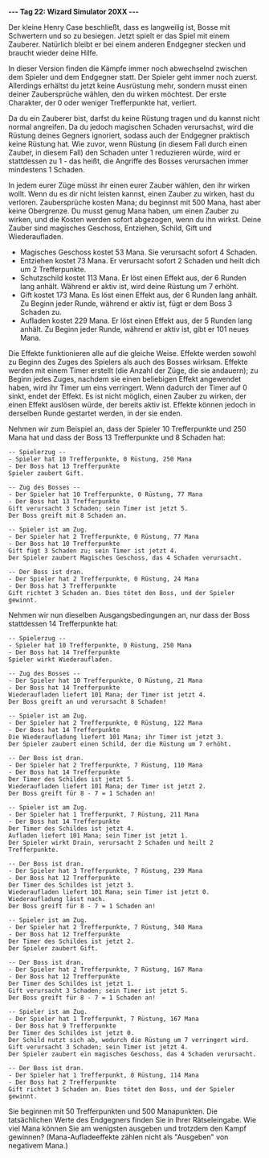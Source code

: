 **--- Tag 22: Wizard Simulator 20XX ---**

Der kleine Henry Case beschließt, dass es langweilig ist, Bosse mit Schwertern und so zu besiegen. Jetzt spielt er das
Spiel mit einem Zauberer. Natürlich bleibt er bei einem anderen Endgegner stecken und braucht wieder deine Hilfe.

In dieser Version finden die Kämpfe immer noch abwechselnd zwischen dem Spieler und dem Endgegner statt. Der Spieler
geht immer noch zuerst. Allerdings erhältst du jetzt keine Ausrüstung mehr, sondern musst einen deiner Zaubersprüche
wählen, den du wirken möchtest. Der erste Charakter, der 0 oder weniger Trefferpunkte hat, verliert.

Da du ein Zauberer bist, darfst du keine Rüstung tragen und du kannst nicht normal angreifen. Da du jedoch magischen
Schaden verursachst, wird die Rüstung deines Gegners ignoriert, sodass auch der Endgegner praktisch keine Rüstung hat.
Wie zuvor, wenn Rüstung (in diesem Fall durch einen Zauber, in diesem Fall) den Schaden unter 1 reduzieren würde, wird
er stattdessen zu 1 - das heißt, die Angriffe des Bosses verursachen immer mindestens 1 Schaden.

In jedem eurer Züge müsst ihr einen eurer Zauber wählen, den ihr wirken wollt. Wenn du es dir nicht leisten kannst,
einen Zauber zu wirken, hast du verloren. Zaubersprüche kosten Mana; du beginnst mit 500 Mana, hast aber keine
Obergrenze. Du musst genug Mana haben, um einen Zauber zu wirken, und die Kosten werden sofort abgezogen, wenn du ihn
wirkst. Deine Zauber sind magisches Geschoss, Entziehen, Schild, Gift und Wiederaufladen.

- Magisches Geschoss kostet 53 Mana. Sie verursacht sofort 4 Schaden.
- Entziehen kostet 73 Mana. Er verursacht sofort 2 Schaden und heilt dich um 2 Trefferpunkte.
- Schutzschild kostet 113 Mana. Er löst einen Effekt aus, der 6 Runden lang anhält. Während er aktiv ist, wird deine
  Rüstung um 7 erhöht.
- Gift kostet 173 Mana. Es löst einen Effekt aus, der 6 Runden lang anhält. Zu Beginn jeder Runde, während er aktiv ist,
  fügt er dem Boss 3 Schaden zu.
- Aufladen kostet 229 Mana. Er löst einen Effekt aus, der 5 Runden lang anhält. Zu Beginn jeder Runde, während er aktiv
  ist, gibt er 101 neues Mana.

Die Effekte funktionieren alle auf die gleiche Weise. Effekte werden sowohl zu Beginn des Zuges des Spielers als auch
des Bosses wirksam. Effekte werden mit einem Timer erstellt (die Anzahl der Züge, die sie andauern); zu Beginn jedes
Zuges, nachdem sie einen beliebigen Effekt angewendet haben, wird ihr Timer um eins verringert. Wenn dadurch der Timer
auf 0 sinkt, endet der Effekt. Es ist nicht möglich, einen Zauber zu wirken, der einen Effekt auslösen würde, der
bereits aktiv ist. Effekte können jedoch in derselben Runde gestartet werden, in der sie enden.

Nehmen wir zum Beispiel an, dass der Spieler 10 Trefferpunkte und 250 Mana hat und dass der Boss 13 Trefferpunkte und 8
Schaden hat:

```
-- Spielerzug --
- Spieler hat 10 Trefferpunkte, 0 Rüstung, 250 Mana
- Der Boss hat 13 Trefferpunkte
Spieler zaubert Gift.

-- Zug des Bosses --
- Der Spieler hat 10 Trefferpunkte, 0 Rüstung, 77 Mana
- Der Boss hat 13 Trefferpunkte
Gift verursacht 3 Schaden; sein Timer ist jetzt 5.
Der Boss greift mit 8 Schaden an.

-- Spieler ist am Zug.
- Der Spieler hat 2 Trefferpunkte, 0 Rüstung, 77 Mana
- Der Boss hat 10 Trefferpunkte
Gift fügt 3 Schaden zu; sein Timer ist jetzt 4.
Der Spieler zaubert Magisches Geschoss, das 4 Schaden verursacht.

-- Der Boss ist dran.
- Der Spieler hat 2 Trefferpunkte, 0 Rüstung, 24 Mana
- Der Boss hat 3 Trefferpunkte
Gift richtet 3 Schaden an. Dies tötet den Boss, und der Spieler gewinnt.
```

Nehmen wir nun dieselben Ausgangsbedingungen an, nur dass der Boss stattdessen 14 Trefferpunkte hat:

```
-- Spielerzug --
- Spieler hat 10 Trefferpunkte, 0 Rüstung, 250 Mana
- Der Boss hat 14 Trefferpunkte
Spieler wirkt Wiederaufladen.

-- Zug des Bosses --
- Der Spieler hat 10 Trefferpunkte, 0 Rüstung, 21 Mana
- Der Boss hat 14 Trefferpunkte
Wiederaufladen liefert 101 Mana; der Timer ist jetzt 4.
Der Boss greift an und verursacht 8 Schaden!

-- Spieler ist am Zug.
- Der Spieler hat 2 Trefferpunkte, 0 Rüstung, 122 Mana
- Der Boss hat 14 Trefferpunkte
Die Wiederaufladung liefert 101 Mana; ihr Timer ist jetzt 3.
Der Spieler zaubert einen Schild, der die Rüstung um 7 erhöht.

-- Der Boss ist dran.
- Der Spieler hat 2 Trefferpunkte, 7 Rüstung, 110 Mana
- Der Boss hat 14 Trefferpunkte
Der Timer des Schildes ist jetzt 5.
Wiederaufladen liefert 101 Mana; der Timer ist jetzt 2.
Der Boss greift für 8 - 7 = 1 Schaden an!

-- Spieler ist am Zug.
- Der Spieler hat 1 Trefferpunkt, 7 Rüstung, 211 Mana
- Der Boss hat 14 Trefferpunkte
Der Timer des Schildes ist jetzt 4.
Aufladen liefert 101 Mana; sein Timer ist jetzt 1.
Der Spieler wirkt Drain, verursacht 2 Schaden und heilt 2 Trefferpunkte.

-- Der Boss ist dran.
- Der Spieler hat 3 Trefferpunkte, 7 Rüstung, 239 Mana
- Der Boss hat 12 Trefferpunkte
Der Timer des Schildes ist jetzt 3.
Wiederaufladen liefert 101 Mana; sein Timer ist jetzt 0.
Wiederaufladung lässt nach.
Der Boss greift für 8 - 7 = 1 Schaden an!

-- Spieler ist am Zug.
- Der Spieler hat 2 Trefferpunkte, 7 Rüstung, 340 Mana
- Der Boss hat 12 Trefferpunkte
Der Timer des Schildes ist jetzt 2.
Der Spieler zaubert Gift.

-- Der Boss ist dran.
- Der Spieler hat 2 Trefferpunkte, 7 Rüstung, 167 Mana
- Der Boss hat 12 Trefferpunkte
Der Timer des Schildes ist jetzt 1.
Gift verursacht 3 Schaden; sein Timer ist jetzt 5.
Der Boss greift für 8 - 7 = 1 Schaden an!

-- Spieler ist am Zug.
- Der Spieler hat 1 Trefferpunkt, 7 Rüstung, 167 Mana
- Der Boss hat 9 Trefferpunkte
Der Timer des Schildes ist jetzt 0.
Der Schild nutzt sich ab, wodurch die Rüstung um 7 verringert wird.
Gift verursacht 3 Schaden; sein Timer ist jetzt 4.
Der Spieler zaubert ein magisches Geschoss, das 4 Schaden verursacht.

-- Der Boss ist dran.
- Der Spieler hat 1 Trefferpunkt, 0 Rüstung, 114 Mana
- Der Boss hat 2 Trefferpunkte
Gift richtet 3 Schaden an. Dies tötet den Boss, und der Spieler gewinnt.
```

Sie beginnen mit 50 Trefferpunkten und 500 Manapunkten. Die tatsächlichen Werte des Endgegners finden Sie in Ihrer
Rätseleingabe. Wie viel Mana können Sie am wenigsten ausgeben und trotzdem den Kampf gewinnen? (Mana-Aufladeeffekte
zählen nicht als "Ausgeben" von negativem Mana.)
